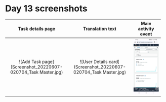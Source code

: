 # Day 13 screenshots





Task details page            |       Translation text     |  Main activity event         | 
:-------------------------:|:-------------------------:|:-------------------------:|
![Add Task page](Screenshot_20220607-020704_Task Master.jpg) | ![User Details card](Screenshot_20220607-020704_Task Master.jpg) | ![Task details page ](Screenshot_20220607-021313_Chrome.jpg)|









